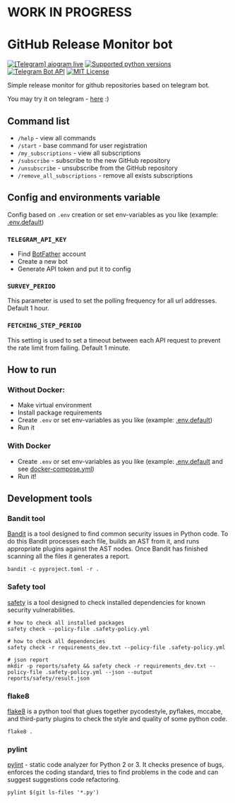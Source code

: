 # WORK IN PROGRESS

# GitHub Release Monitor bot

[![\[Telegram\] aiogram live](https://img.shields.io/badge/telegram-aiogram-blue.svg?style=flat-square)](https://t.me/aiogram_live)
[![Supported python versions](https://img.shields.io/pypi/pyversions/SQLAlchemy.svg?style=flat-square)](https://pypi.org/project/SQLAlchemy)
[![Telegram Bot API](https://img.shields.io/badge/Telegram%20Bot%20API-6.7-blue.svg?style=flat-square&logo=telegram)](https://core.telegram.org/bots/api)
[![MIT License](https://img.shields.io/pypi/l/aiogram.svg?style=flat-square)](https://opensource.org/licenses/MIT)

Simple release monitor for github repositories based on telegram bot.

You may try it on telegram - [here](http://t.me/github_release_monitor_bot) :)

## Command list

- `/help` - view all commands
- `/start` - base command for user registration
- `/my_subscriptions` - view all subscriptions
- `/subscribe` - subscribe to the new GitHub repository
- `/unsubscribe` - unsubscribe from the GitHub repository
- `/remove_all_subscriptions` - remove all exists subscriptions

## Config and environments variable

Config based on `.env` creation or set env-variables as you like (example: [.env.default](.env.default))

### `TELEGRAM_API_KEY`

- Find [BotFather](https://t.me/BotFather) account
- Create a new bot
- Generate API token and put it to config

### `SURVEY_PERIOD`

This parameter is used to set the polling frequency for all url addresses. Default 1 hour.

### `FETCHING_STEP_PERIOD`

This setting is used to set a timeout between each API request to prevent the rate limit from failing. Default 1 minute.

## How to run

### Without Docker:

- Make virtual environment
- Install package requirements
- Create `.env` or set env-variables as you like (example: [.env.default](.env.default))
- Run it

### With Docker

- Create `.env` or set env-variables as you like (example: [.env.default](.env.default)
  and see [docker-compose.yml](docker-compose.yml))
- Run it!

## Development tools

### Bandit tool

[Bandit](https://github.com/PyCQA/bandit) is a tool designed to find common security issues in Python code. To do this
Bandit processes each file, builds an AST from it, and runs appropriate plugins against the AST nodes. Once Bandit has
finished scanning all the files it generates a report.

```shell
bandit -c pyproject.toml -r .
```

### Safety tool

[safety](https://pyup.io/safety/) is a tool designed to check installed dependencies for known security vulnerabilities.

```shell
# how to check all installed packages
safety check --policy-file .safety-policy.yml

# how to check all dependencies
safety check -r requirements_dev.txt --policy-file .safety-policy.yml

# json report 
mkdir -p reports/safety && safety check -r requirements_dev.txt --policy-file .safety-policy.yml --json --output reports/safety/result.json
```

### flake8

[flake8](https://github.com/PyCQA/flake8) is a python tool that glues together pycodestyle, pyflakes, mccabe, and
third-party plugins to check the style and quality of some python code.

```shell
flake8 .
```

### pylint

[pylint](https://github.com/pylint-dev/pylint) - static code analyzer for Python 2 or 3. It checks
presence of bugs, enforces the coding standard, tries to find problems in the code and can suggest suggestions
code refactoring.

```shell
pylint $(git ls-files '*.py')
```